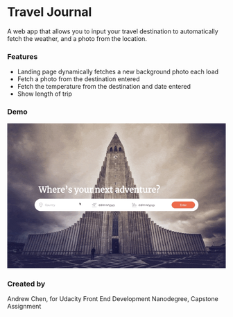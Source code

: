 # Travel Journal
A web app that allows you to input your travel destination to automatically fetch the weather, and a photo from the location.

### Features
- Landing page dynamically fetches a new background photo each load
- Fetch a photo from the destination entered
- Fetch the temperature from the destination and date entered
- Show length of trip

### Demo
![Travel Journal Demo](demo.gif)

### Created by
Andrew Chen, for Udacity Front End Development Nanodegree, Capstone Assignment